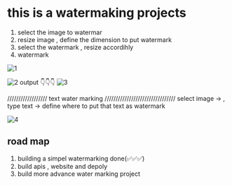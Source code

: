 # this is a watermaking projects 
1) select the image to watermar
2) resize image , define the dimension  to put watermark 
3) select the watermark , resize accordihly
4) watermark 

 ![1](https://github.com/ujjwal-basnet/watermarking/assets/124008221/a6c9bd0c-f7ef-428f-9242-4934c300e379)
 
![2](https://github.com/ujjwal-basnet/watermarking/assets/124008221/d514b9de-b9ba-49d4-8190-c7521d464f50)
 output  👇👇👇
 ![3](https://github.com/ujjwal-basnet/watermarking/assets/124008221/da135358-c2fe-4c7b-b5b2-5e5a27734b73)

 ////////////////// text water marking ////////////////////////////////
 select image -> , type text -> define where to put that text as watermark 

 
![4](https://github.com/ujjwal-basnet/watermarking/assets/124008221/00cb1246-0cb1-46f1-9792-a38c021b4eba) 


## road map 
1) building a simpel watermarking  done(✅✅✅) 
2) build apis , website and depoly
3) build more advance water marking  project
